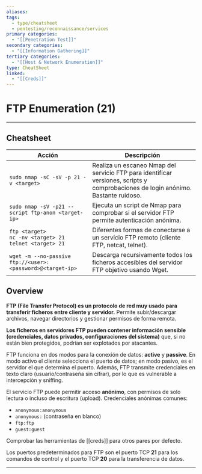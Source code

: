 ```yaml
---
aliases:
tags:
  - type/cheatsheet
  - pentesting/reconnaissance/services
primary categories:
  - "[[Penetration Test]]"
secondary categories:
  - "[[Information Gathering]]"
tertiary categories:
  - "[[Host & Network Enumeration]]"
type: CheatSheet
linked:
  - "[[Creds]]"
---
```

# FTP Enumeration (21)

***

## Cheatsheet

| **Acción**                                                     | **Descripción**                                                                                                                   |
| -------------------------------------------------------------- | --------------------------------------------------------------------------------------------------------------------------------- |
| `sudo nmap -sC -sV -p 21 -v <target>`                          | Realiza un escaneo Nmap del servicio FTP para identificar versiones, scripts y comprobaciones de login anónimo. Bastante ruidoso. |
| `sudo nmap -sV -p21 --script ftp-anon <target-ip>`             | Ejecuta un script de Nmap para comprobar si el servidor FTP permite autenticación anónima.                                        |
| `ftp <target>`<br>`nc -nv <target> 21`<br>`telnet <target> 21` | Diferentes formas de conectarse a un servicio FTP remoto (cliente FTP, netcat, telnet).                                           |
| `wget -m --no-passive ftp://<user>:<password>@<target-ip>`     | Descarga recursivamente todos los ficheros accesibles del servidor FTP objetivo usando Wget.                                      |

## Overview

**FTP (File Transfer Protocol) es un protocolo de red muy usado para transferir ficheros entre cliente y servidor.** Permite subir/descargar archivos, navegar directorios y gestionar permisos de forma remota.

**Los ficheros en servidores FTP pueden contener información sensible (credenciales, datos privados, configuraciones del sistema)** que, si no están bien protegidos, podrían ser explotados por atacantes.

FTP funciona en dos modos para la conexión de datos: **active** y **passive**. En modo activo el cliente selecciona el puerto de datos; en modo pasivo, es el servidor el que determina el puerto. Además, FTP transmite credenciales en texto claro (usuario/contraseña sin cifrar), por lo que es vulnerable a intercepción y sniffing.

El servicio FTP puede permitir acceso **anónimo**, con permisos de solo lectura o incluso de escritura (upload). Credenciales anónimas comunes:
- `anonymous:anonymous`
- `anonymous:` (contraseña en blanco)
- `ftp:ftp`
- `guest:guest`

Comprobar las herramientas de [[creds]] para otros pares por defecto.

Los puertos predeterminados para FTP son el puerto TCP **21** para los comandos de control y el puerto TCP **20** para la transferencia de datos.

---
